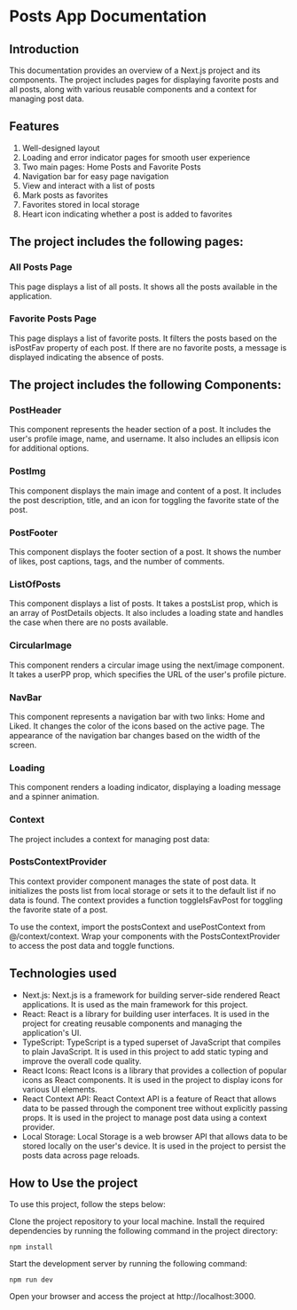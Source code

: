 # Posts App Documentation
## Introduction
This documentation provides an overview of a Next.js project and its components. The project includes pages for displaying favorite posts and all posts, along with various reusable components and a context for managing post data.

## Features
1. Well-designed layout
2. Loading and error indicator pages for smooth user experience
3. Two main pages: Home Posts and Favorite Posts
4. Navigation bar for easy page navigation
5. View and interact with a list of posts
6. Mark posts as favorites
7. Favorites stored in local storage
8. Heart icon indicating whether a post is added to favorites

## The project includes the following pages:
### All Posts Page
This page displays a list of all posts. It shows all the posts available in the application.
### Favorite Posts Page
This page displays a list of favorite posts. It filters the posts based on the isPostFav property of each post. If there are no favorite posts, a message is displayed indicating the absence of posts.

## The project includes the following Components:
### PostHeader
This component represents the header section of a post. It includes the user's profile image, name, and username. It also includes an ellipsis icon for additional options.

### PostImg
This component displays the main image and content of a post. It includes the post description, title, and an icon for toggling the favorite state of the post.

### PostFooter
This component displays the footer section of a post. It shows the number of likes, post captions, tags, and the number of comments.

### ListOfPosts
This component displays a list of posts. It takes a postsList prop, which is an array of PostDetails objects. It also includes a loading state and handles the case when there are no posts available.

### CircularImage
This component renders a circular image using the next/image component. It takes a userPP prop, which specifies the URL of the user's profile picture.

### NavBar
This component represents a navigation bar with two links: Home and Liked. It changes the color of the icons based on the active page. The appearance of the navigation bar changes based on the width of the screen.

### Loading
This component renders a loading indicator, displaying a loading message and a spinner animation.

### Context
The project includes a context for managing post data:

### PostsContextProvider
This context provider component manages the state of post data. It initializes the posts list from local storage or sets it to the default list if no data is found. The context provides a function toggleIsFavPost for toggling the favorite state of a post.

To use the context, import the postsContext and usePostContext from @/context/context. Wrap your components with the PostsContextProvider to access the post data and toggle functions.

## Technologies used
- Next.js: Next.js is a framework for building server-side rendered React applications. It is used as the main framework for this project.
- React: React is a library for building user interfaces. It is used in the project for creating reusable components and managing the application's UI.
- TypeScript: TypeScript is a typed superset of JavaScript that compiles to plain JavaScript. It is used in this project to add static typing and improve the overall code quality.
-  React Icons: React Icons is a library that provides a collection of popular icons as React components. It is used in the project to display icons for various UI elements.
- React Context API: React Context API is a feature of React that allows data to be passed through the component tree without explicitly passing props. It is used in the project to manage post data using a context provider.
- Local Storage: Local Storage is a web browser API that allows data to be stored locally on the user's device. It is used in the project to persist the posts data across page reloads.
## How to Use the project
To use this project, follow the steps below:

Clone the project repository to your local machine.
Install the required dependencies by running the following command in the project directory:
```
npm install
```
Start the development server by running the following command:
```
npm run dev
```
Open your browser and access the project at http://localhost:3000.

